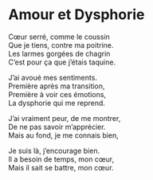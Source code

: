 # Amour et Dysphorie

Cœur serré, comme le coussin  
Que je tiens, contre ma poitrine.  
Les larmes gorgées de chagrin  
C’est pour ça que j’étais taquine.  

J’ai avoué mes sentiments.  
Première après ma transition,  
Première à voir ces émotions,  
La dysphorie qui me reprend.  

J’ai vraiment peur, de me montrer,  
De ne pas savoir m’apprécier.  
Mais au fond, je me connais bien,  

Je suis là, j’encourage bien.  
Il a besoin de temps, mon cœur,  
Mais il sait se battre, mon cœur.  
